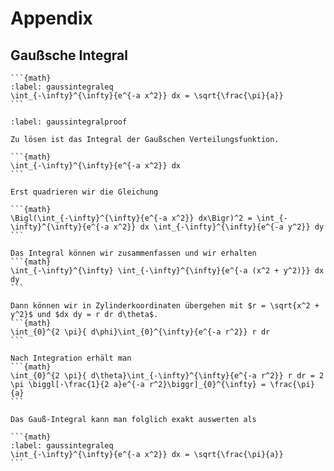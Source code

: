 # Appendix

## Gaußsche Integral

````{prf:theorem} Gaußsche Integral
```{math}
:label: gaussintegraleq
\int_{-\infty}^{\infty}{e^{-a x^2}} dx = \sqrt{\frac{\pi}{a}}
```
````

````{prf:proof}
:label: gaussintegralproof

Zu lösen ist das Integral der Gaußschen Verteilungsfunktion.

```{math}
\int_{-\infty}^{\infty}{e^{-a x^2}} dx
```

Erst quadrieren wir die Gleichung

```{math}
\Bigl(\int_{-\infty}^{\infty}{e^{-a x^2}} dx\Bigr)^2 = \int_{-\infty}^{\infty}{e^{-a x^2}} dx \int_{-\infty}^{\infty}{e^{-a y^2}} dy
```

Das Integral können wir zusammenfassen und wir erhalten
```{math}
\int_{-\infty}^{\infty} \int_{-\infty}^{\infty}{e^{-a (x^2 + y^2)}} dx dy
```

Dann können wir in Zylinderkoordinaten übergehen mit $r = \sqrt{x^2 + y^2}$ und $dx dy = r dr d\theta$.
```{math}
\int_{0}^{2 \pi}{ d\phi}\int_{0}^{\infty}{e^{-a r^2}} r dr
```

Nach Integration erhält man
```{math}
\int_{0}^{2 \pi}{ d\theta}\int_{-\infty}^{\infty}{e^{-a r^2}} r dr = 2 \pi \biggl[-\frac{1}{2 a}e^{-a r^2}\biggr]_{0}^{\infty} = \frac{\pi}{a}
```

Das Gauß-Integral kann man folglich exakt auswerten als

```{math}
:label: gaussintegraleq
\int_{-\infty}^{\infty}{e^{-a x^2}} dx = \sqrt{\frac{\pi}{a}}
```
````